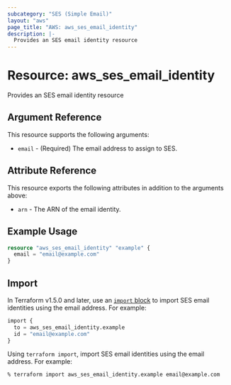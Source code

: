 ```yaml
---
subcategory: "SES (Simple Email)"
layout: "aws"
page_title: "AWS: aws_ses_email_identity"
description: |-
  Provides an SES email identity resource
---
```


# Resource: aws_ses_email_identity

Provides an SES email identity resource

## Argument Reference

This resource supports the following arguments:

* `email` - (Required) The email address to assign to SES.

## Attribute Reference

This resource exports the following attributes in addition to the arguments above:

* `arn` - The ARN of the email identity.

## Example Usage

```terraform
resource "aws_ses_email_identity" "example" {
  email = "email@example.com"
}
```

## Import

In Terraform v1.5.0 and later, use an [`import` block](https://developer.hashicorp.com/terraform/language/import) to import SES email identities using the email address. For example:

```terraform
import {
  to = aws_ses_email_identity.example
  id = "email@example.com"
}
```

Using `terraform import`, import SES email identities using the email address. For example:

```console
% terraform import aws_ses_email_identity.example email@example.com
```
